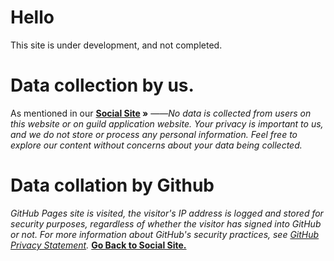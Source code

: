 # Hello 
This site is under development, and not completed.

# Data collection by us.

As mentioned in our **[Social Site](https://notreal003.github.io/social) »** ——_No data is collected from users on this website or on guild application website. Your privacy is important to us, and we do not store or process any personal information. Feel free to explore our content without concerns about your data being collected._

# Data collation by Github

_GitHub Pages site is visited, the visitor's IP address is logged and stored for security purposes, regardless of whether the visitor has signed into GitHub or not. For more information about GitHub's security practices, see [GitHub Privacy Statement](https://docs.github.com/en/site-policy/privacy-policies/github-privacy-statement)._
**[Go Back to Social Site.](https://notreal003.github.io/social-site/)**
